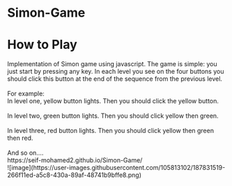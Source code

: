 # Simon-Game

<h1> How to Play</h1>
Implementation of Simon game using javascript. The game is simple: you just start by pressing any key. In each level you see on the four buttons you should click this button at the end of the sequence from the previous level. 
<br><br>
For example: <br>
In level one, yellow button lights. Then you should click the yellow button.
<br><br>
In level two, green button lights. Then you should click yellow then green.
<br> <br>
In level three, red button lights. Then you should click yellow then green then red. <br><br>
And so on….
<br>
https://seif-mohamed2.github.io/Simon-Game/
<br>
![image](https://user-images.githubusercontent.com/105813102/187831519-266f11ed-a5c8-430a-89af-48741b9bffe8.png)
